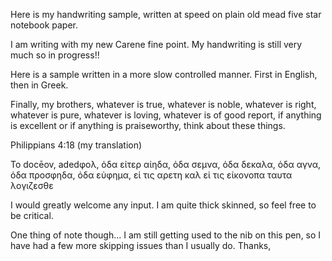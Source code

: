 Here is my handwriting sample, written at speed on plain old mead five star notebook paper.

I am writing with my new Carene fine point. My handwriting is still very much so in progress!!

Here is a sample written in a more slow controlled manner. First in English, then in Greek.

Finally, my brothers, whatever is true, whatever is noble, whatever is right, whatever is pure, whatever is loving, whatever is of good report, if anything is excellent or if anything is praiseworthy, think about these things.

Philippians 4:18 (my translation)

To docēov, adedφολ, ὁδα εἰτερ αἰηδα, ὁδα σεμνα, ὁδα δεκαλα, ὁδα αγνα, ὁδα προσφηδα, ὁδα εὐφημα, εἰ τις αρετη καλ εἰ τις εἰκονοπα ταυτα λογιζεσθε

I would greatly welcome any input. I am quite thick skinned, so feel free to be critical.

One thing of note though... I am still getting used to the nib on this pen, so I have had a few more skipping issues than I usually do. Thanks,
